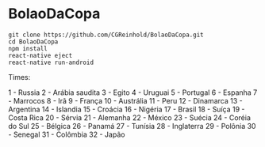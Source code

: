 # BolaoDaCopa

```
git clone https://github.com/CGReinhold/BolaoDaCopa.git
cd BolaoDaCopa
npm install
react-native eject
react-native run-android
```
Times: 

1 - Russia
2 - Arábia saudita
3 - Egito
4 - Uruguai
5 - Portugal
6 - Espanha
7 - Marrocos
8 - Irã
9 - França
10 - Austrália
11 - Peru
12 - Dinamarca
13 - Argentina
14 - Islandia
15 - Croácia
16 - Nigéria
17 - Brasil
18 - Suíça
19 - Costa Rica
20 - Sérvia
21 - Alemanha
22 - México
23 - Suécia
24 - Coréia do Sul
25 - Bélgica
26 - Panamá
27 - Tunísia
28 - Inglaterra
29 - Polônia
30 - Senegal
31 - Colômbia
32 - Japão

